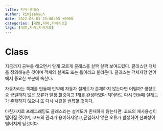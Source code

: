 ```yaml
---
title: 자바-클래스
author: kimjeahyun
date: 2022-08-01 23:00:00 +0900
categories: [개발,자바,자바기초]
tags: [개발,자바,자바기초]
---
```


# Class

지금까지 공부를 해오면서 알게 모르게 클래스를 살짝 살짝 보여드렸다.
클래스란 객체를 정의해놓은 것이며 객체의 설계도 또는 틀이라고 불리운다.
클래스는 객체지향 언어에서 중요한 부분에 속한다. 

자동차라는 객체를 만들때 만약에 자동차 설계도가 존재하지 않는다면 어떨까?
생성도중 균일하지 않은 오류가 발생 할것이고 1개를 완성하였다 치더라도 다시 만들때 설계도가 존재하지 않으니 또 다시 시련을 반복할 것이다.

마찬가지로 프래그래밍도 클래스라는 설계도가 존재하지 않는다면.
코드의 재사용성이 떨어질 것이며, 코드의 관리가 용이하지않고,균일하지 않은 오류가 발생하여 신뢰성이 떨어지게 될것이다.


